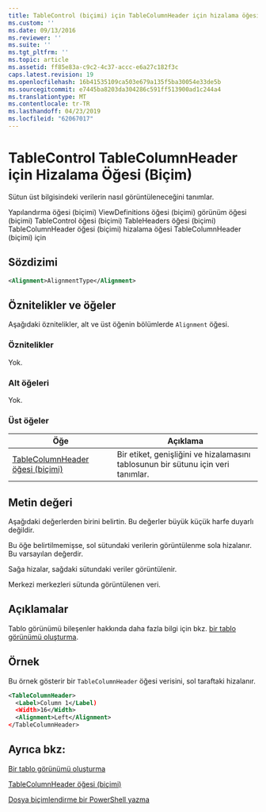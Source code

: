 ```yaml
---
title: TableControl (biçimi) için TableColumnHeader için hizalama öğesi | Microsoft Docs
ms.custom: ''
ms.date: 09/13/2016
ms.reviewer: ''
ms.suite: ''
ms.tgt_pltfrm: ''
ms.topic: article
ms.assetid: ff85e83a-c9c2-4c37-accc-e6a27c182f3c
caps.latest.revision: 19
ms.openlocfilehash: 16b41535109ca503e679a135f5ba30054e33de5b
ms.sourcegitcommit: e7445ba8203da304286c591ff513900ad1c244a4
ms.translationtype: MT
ms.contentlocale: tr-TR
ms.lasthandoff: 04/23/2019
ms.locfileid: "62067017"
---
```

# <a name="alignment-element-for-tablecolumnheader-for-tablecontrol-format"></a>TableControl TableColumnHeader için Hizalama Öğesi (Biçim)

Sütun üst bilgisindeki verilerin nasıl görüntüleneceğini tanımlar.

Yapılandırma öğesi (biçimi) ViewDefinitions öğesi (biçimi) görünüm öğesi (biçimi) TableControl öğesi (biçimi) TableHeaders öğesi (biçimi) TableColumnHeader öğesi (biçimi) hizalama öğesi TableColumnHeader (biçimi) için

## <a name="syntax"></a>Sözdizimi

```xml
<Alignment>AlignmentType</Alignment>
```

## <a name="attributes-and-elements"></a>Öznitelikler ve öğeler

Aşağıdaki öznitelikler, alt ve üst öğenin bölümlerde `Alignment` öğesi.

### <a name="attributes"></a>Öznitelikler

Yok.

### <a name="child-elements"></a>Alt öğeleri

Yok.

### <a name="parent-elements"></a>Üst öğeler

|Öğe|Açıklama|
|-------------|-----------------|
|[TableColumnHeader öğesi (biçimi)](./tablecolumnheader-element-format.md)|Bir etiket, genişliğini ve hizalamasını tablosunun bir sütunu için veri tanımlar.|

## <a name="text-value"></a>Metin değeri

Aşağıdaki değerlerden birini belirtin. Bu değerler büyük küçük harfe duyarlı değildir.

Bu öğe belirtilmemişse, sol sütundaki verilerin görüntülenme sola hizalanır. Bu varsayılan değerdir.

Sağa hizalar, sağdaki sütundaki veriler görüntülenir.

Merkezi merkezleri sütunda görüntülenen veri.

## <a name="remarks"></a>Açıklamalar

Tablo görünümü bileşenler hakkında daha fazla bilgi için bkz. [bir tablo görünümü oluşturma](./creating-a-table-view.md).

## <a name="example"></a>Örnek

Bu örnek gösterir bir `TableColumnHeader` öğesi verisini, sol taraftaki hizalanır.

```xml
<TableColumnHeader>
  <Label>Column 1</Label)
  <Width>16</Width>
  <Alignment>Left</Alignment>
</TableColumnHeader>
```

## <a name="see-also"></a>Ayrıca bkz:

[Bir tablo görünümü oluşturma](./creating-a-table-view.md)

[TableColumnHeader öğesi (biçimi)](./tablecolumnheader-element-format.md)

[Dosya biçimlendirme bir PowerShell yazma](./writing-a-powershell-formatting-file.md)
